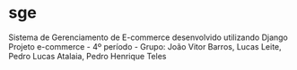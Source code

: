 # sge
Sistema de Gerenciamento de E-commerce desenvolvido utilizando Django
Projeto e-commerce - 4º período - Grupo: João Vitor Barros, Lucas Leite, Pedro Lucas Atalaia, Pedro Henrique Teles
